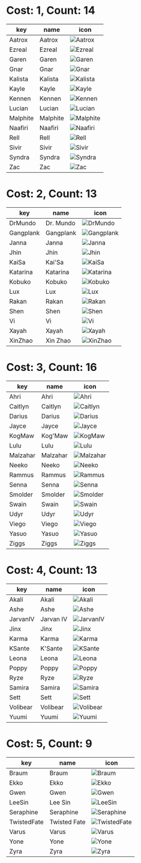 # Cost: 1, Count: 14
| key      | name     | icon                                    |
| -        | -        | -                                       |
| Aatrox   | Aatrox   | ![Aatrox](../icon/set15/Aatrox.jpg)     |
| Ezreal   | Ezreal   | ![Ezreal](../icon/set15/Ezreal.jpg)     |
| Garen    | Garen    | ![Garen](../icon/set15/Garen.jpg)       |
| Gnar     | Gnar     | ![Gnar](../icon/set15/Gnar.jpg)         |
| Kalista  | Kalista  | ![Kalista](../icon/set15/Kalista.jpg)   |
| Kayle    | Kayle    | ![Kayle](../icon/set15/Kayle.jpg)       |
| Kennen   | Kennen   | ![Kennen](../icon/set15/Kennen.jpg)     |
| Lucian   | Lucian   | ![Lucian](../icon/set15/Lucian.jpg)     |
| Malphite | Malphite | ![Malphite](../icon/set15/Malphite.jpg) |
| Naafiri  | Naafiri  | ![Naafiri](../icon/set15/Naafiri.jpg)   |
| Rell     | Rell     | ![Rell](../icon/set15/Rell.jpg)         |
| Sivir    | Sivir    | ![Sivir](../icon/set15/Sivir.jpg)       |
| Syndra   | Syndra   | ![Syndra](../icon/set15/Syndra.jpg)     |
| Zac      | Zac      | ![Zac](../icon/set15/Zac.jpg)           |
# Cost: 2, Count: 13
| key       | name      | icon                                      |
| -         | -         | -                                         |
| DrMundo   | Dr. Mundo | ![DrMundo](../icon/set15/DrMundo.jpg)     |
| Gangplank | Gangplank | ![Gangplank](../icon/set15/Gangplank.jpg) |
| Janna     | Janna     | ![Janna](../icon/set15/Janna.jpg)         |
| Jhin      | Jhin      | ![Jhin](../icon/set15/Jhin.jpg)           |
| KaiSa     | Kai'Sa    | ![KaiSa](../icon/set15/KaiSa.jpg)         |
| Katarina  | Katarina  | ![Katarina](../icon/set15/Katarina.jpg)   |
| Kobuko    | Kobuko    | ![Kobuko](../icon/set15/Kobuko.jpg)       |
| Lux       | Lux       | ![Lux](../icon/set15/Lux.jpg)             |
| Rakan     | Rakan     | ![Rakan](../icon/set15/Rakan.jpg)         |
| Shen      | Shen      | ![Shen](../icon/set15/Shen.jpg)           |
| Vi        | Vi        | ![Vi](../icon/set15/Vi.jpg)               |
| Xayah     | Xayah     | ![Xayah](../icon/set15/Xayah.jpg)         |
| XinZhao   | Xin Zhao  | ![XinZhao](../icon/set15/XinZhao.jpg)     |
# Cost: 3, Count: 16
| key      | name     | icon                                    |
| -        | -        | -                                       |
| Ahri     | Ahri     | ![Ahri](../icon/set15/Ahri.jpg)         |
| Caitlyn  | Caitlyn  | ![Caitlyn](../icon/set15/Caitlyn.jpg)   |
| Darius   | Darius   | ![Darius](../icon/set15/Darius.jpg)     |
| Jayce    | Jayce    | ![Jayce](../icon/set15/Jayce.jpg)       |
| KogMaw   | Kog'Maw  | ![KogMaw](../icon/set15/KogMaw.jpg)     |
| Lulu     | Lulu     | ![Lulu](../icon/set15/Lulu.jpg)         |
| Malzahar | Malzahar | ![Malzahar](../icon/set15/Malzahar.jpg) |
| Neeko    | Neeko    | ![Neeko](../icon/set15/Neeko.jpg)       |
| Rammus   | Rammus   | ![Rammus](../icon/set15/Rammus.jpg)     |
| Senna    | Senna    | ![Senna](../icon/set15/Senna.jpg)       |
| Smolder  | Smolder  | ![Smolder](../icon/set15/Smolder.jpg)   |
| Swain    | Swain    | ![Swain](../icon/set15/Swain.jpg)       |
| Udyr     | Udyr     | ![Udyr](../icon/set15/Udyr.jpg)         |
| Viego    | Viego    | ![Viego](../icon/set15/Viego.jpg)       |
| Yasuo    | Yasuo    | ![Yasuo](../icon/set15/Yasuo.jpg)       |
| Ziggs    | Ziggs    | ![Ziggs](../icon/set15/Ziggs.jpg)       |
# Cost: 4, Count: 13
| key      | name      | icon                                    |
| -        | -         | -                                       |
| Akali    | Akali     | ![Akali](../icon/set15/Akali.jpg)       |
| Ashe     | Ashe      | ![Ashe](../icon/set15/Ashe.jpg)         |
| JarvanIV | Jarvan IV | ![JarvanIV](../icon/set15/JarvanIV.jpg) |
| Jinx     | Jinx      | ![Jinx](../icon/set15/Jinx.jpg)         |
| Karma    | Karma     | ![Karma](../icon/set15/Karma.jpg)       |
| KSante   | K'Sante   | ![KSante](../icon/set15/KSante.jpg)     |
| Leona    | Leona     | ![Leona](../icon/set15/Leona.jpg)       |
| Poppy    | Poppy     | ![Poppy](../icon/set15/Poppy.jpg)       |
| Ryze     | Ryze      | ![Ryze](../icon/set15/Ryze.jpg)         |
| Samira   | Samira    | ![Samira](../icon/set15/Samira.jpg)     |
| Sett     | Sett      | ![Sett](../icon/set15/Sett.jpg)         |
| Volibear | Volibear  | ![Volibear](../icon/set15/Volibear.jpg) |
| Yuumi    | Yuumi     | ![Yuumi](../icon/set15/Yuumi.jpg)       |
# Cost: 5, Count: 9
| key         | name         | icon                                          |
| -           | -            | -                                             |
| Braum       | Braum        | ![Braum](../icon/set15/Braum.jpg)             |
| Ekko        | Ekko         | ![Ekko](../icon/set15/Ekko.jpg)               |
| Gwen        | Gwen         | ![Gwen](../icon/set15/Gwen.jpg)               |
| LeeSin      | Lee Sin      | ![LeeSin](../icon/set15/LeeSin.jpg)           |
| Seraphine   | Seraphine    | ![Seraphine](../icon/set15/Seraphine.jpg)     |
| TwistedFate | Twisted Fate | ![TwistedFate](../icon/set15/TwistedFate.jpg) |
| Varus       | Varus        | ![Varus](../icon/set15/Varus.jpg)             |
| Yone        | Yone         | ![Yone](../icon/set15/Yone.jpg)               |
| Zyra        | Zyra         | ![Zyra](../icon/set15/Zyra.jpg)               |
